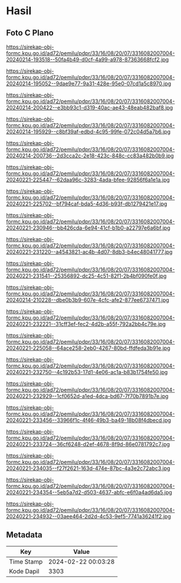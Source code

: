 # Hasil

## Foto C Plano

https://sirekap-obj-formc.kpu.go.id/ad72/pemilu/pdpr/33/16/08/20/07/3316082007004-20240214-193518--50fa4b49-d0cf-4a99-a978-87363668fcf2.jpg

https://sirekap-obj-formc.kpu.go.id/ad72/pemilu/pdpr/33/16/08/20/07/3316082007004-20240214-195052--9dae9e77-9a31-428e-95e0-07cd1a5c8970.jpg

https://sirekap-obj-formc.kpu.go.id/ad72/pemilu/pdpr/33/16/08/20/07/3316082007004-20240214-200422--e3bb93c1-d319-40ac-ae43-48eab482baf8.jpg

https://sirekap-obj-formc.kpu.go.id/ad72/pemilu/pdpr/33/16/08/20/07/3316082007004-20240214-195929--c8bf39af-edbd-4c95-99fe-072c04d5a7b6.jpg

https://sirekap-obj-formc.kpu.go.id/ad72/pemilu/pdpr/33/16/08/20/07/3316082007004-20240214-200736--2d3cca2c-2e18-423c-848c-cc83a482b0b9.jpg

https://sirekap-obj-formc.kpu.go.id/ad72/pemilu/pdpr/33/16/08/20/07/3316082007004-20240221-225447--62daa96c-3283-4ada-bfee-92856f6a1e1a.jpg

https://sirekap-obj-formc.kpu.go.id/ad72/pemilu/pdpr/33/16/08/20/07/3316082007004-20240221-225702--bf794caf-bda5-4d36-b93f-db1279421e17.jpg

https://sirekap-obj-formc.kpu.go.id/ad72/pemilu/pdpr/33/16/08/20/07/3316082007004-20240221-230946--bb426cda-6e94-41cf-b1b0-a22797e6a6bf.jpg

https://sirekap-obj-formc.kpu.go.id/ad72/pemilu/pdpr/33/16/08/20/07/3316082007004-20240221-231220--a4543821-ac4b-4d07-8db3-b4ec48041777.jpg

https://sirekap-obj-formc.kpu.go.id/ad72/pemilu/pdpr/33/16/08/20/07/3316082007004-20240221-231541--25356892-dc25-4c51-82f1-2b4bf090fe0f.jpg

https://sirekap-obj-formc.kpu.go.id/ad72/pemilu/pdpr/33/16/08/20/07/3316082007004-20240214-210228--dbe0b3b9-607e-4cfc-afe2-877ee6737471.jpg

https://sirekap-obj-formc.kpu.go.id/ad72/pemilu/pdpr/33/16/08/20/07/3316082007004-20240221-232221--31cff3ef-fec2-4d2b-a55f-792a2bb4c79e.jpg

https://sirekap-obj-formc.kpu.go.id/ad72/pemilu/pdpr/33/16/08/20/07/3316082007004-20240221-225058--64ace258-2eb0-4267-80bd-ffdfeda3b91e.jpg

https://sirekap-obj-formc.kpu.go.id/ad72/pemilu/pdpr/33/16/08/20/07/3316082007004-20240221-232750--4c192b53-17d1-4e06-ac1a-b83b1754fe50.jpg

https://sirekap-obj-formc.kpu.go.id/ad72/pemilu/pdpr/33/16/08/20/07/3316082007004-20240221-232929--1cf0652d-a1ed-4dca-bd67-7f70b7891b7e.jpg

https://sirekap-obj-formc.kpu.go.id/ad72/pemilu/pdpr/33/16/08/20/07/3316082007004-20240221-233456--33966f1c-4f46-49b3-ba49-18b08f4dbecd.jpg

https://sirekap-obj-formc.kpu.go.id/ad72/pemilu/pdpr/33/16/08/20/07/3316082007004-20240221-233724--36cf6248-d2ef-4678-8f9d-86e0781792c7.jpg

https://sirekap-obj-formc.kpu.go.id/ad72/pemilu/pdpr/33/16/08/20/07/3316082007004-20240221-234035--f27f2621-163d-474e-87bc-4a3e2c72abc3.jpg

https://sirekap-obj-formc.kpu.go.id/ad72/pemilu/pdpr/33/16/08/20/07/3316082007004-20240221-234354--5eb5a7d2-d503-4637-abfc-e6f0a4ad6da5.jpg

https://sirekap-obj-formc.kpu.go.id/ad72/pemilu/pdpr/33/16/08/20/07/3316082007004-20240221-234932--03aee464-2d2d-4c53-9ef5-7741a36241f2.jpg


## Metadata

| Key        | Value               |
| ---------- | ------------------- |
| Time Stamp | 2024-02-22 00:03:28 |
| Kode Dapil | 3303                |



